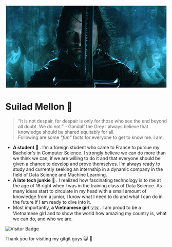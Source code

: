 <p align="center"><img src="aragorn.GIF"></p>

# Suilad Mellon :leaves:
> “It is not despair, for despair is only for those who see the end beyond all doubt. We do not.” - Gandalf the Grey
I always believe that knowledge should be shared equitably for all. <br>
Following are some *"fun"* facts for everyone to get to know me. I am: <br>
- **A student** :child: . I’m a foreign student who came to France to pursue my Bachelor's in Computer Science. I strongly believe we can do more than we think we can, if we are willing to do it and that everyone should be given a chance to develop and prove themselves. I’m always ready to study and currently seeking an internship in a dynamic company in the field of Data Science and Machine Learning. 
- **A late tech junkie** :mechanical_arm: . I realized how fascinating technology is to me at the age of 18 right when I was in the training class of Data Science. As many ideas start to circulate in my head with a small amount of knowledge from a junior, I know what I need to do and what I can do in the future if I am ready to dive into it. 
- Most importantly, **a Vietnamese girl** :vietnam: . I am proud to be a Vietnamese girl and to show the world how amazing my country is, what we can do, and who we are.

![Visitor Badge](https://api.visitorbadge.io/api/visitors?path=https%3A%2F%2Fgithub.com%2FMeriadoc-gitgit%2FMeriadoc-gitgit&countColor=#F5F5DC&style=default)

Thank you for visiting my gitgit guys :smiley_cat: :wave: <br>
